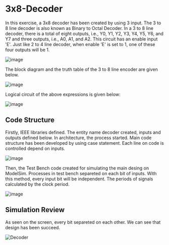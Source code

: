 # 3x8-Decoder

In this exercise, a 3x8 decoder has been created by using 3 input. The 3 to 8 line decoder is also known as Binary to Octal Decoder. In a 3 to 8 line decoder, there is a total of eight outputs, i.e., Y0, Y1, Y2, Y3, Y4, Y5, Y6, and Y7 and three outputs, i.e., A0, A1, and A2. This circuit has an enable input 'E'. Just like 2 to 4 line decoder, when enable 'E' is set to 1, one of these four outputs will be 1. 

![image](https://user-images.githubusercontent.com/79998692/210319232-63eaee89-bff3-48f9-b048-db136d6f4d3a.png)

The block diagram and the truth table of the 3 to 8 line encoder are given below.

![image](https://user-images.githubusercontent.com/79998692/210319255-65c5e6c4-c812-40fa-83c7-e71b056ece71.png)

Logical circuit of the above expressions is given below:

![image](https://user-images.githubusercontent.com/79998692/210319435-037e7f19-f175-46d1-8df4-9afba2d6f0a8.png)

## Code Structure 

Firstly, IEEE libraries defined. The entity name decoder created, inputs and outputs defined below. In architecture, the process started. Main code structure has been developed by using case statement. Each line on code is controlled depend on inputs.

![image](https://user-images.githubusercontent.com/79998692/210320957-d9cfe7e3-37cf-4609-90b6-fdfbc5397924.png)

Then, the Test Bench code created for simulating the main desing on ModelSim. Processes in test bench separeted on each bit of inputs. With this method, every input bit will be independent. The periods of signals calculated by the clock period. 

![image](https://user-images.githubusercontent.com/79998692/210321610-efa29412-a69c-4ef4-ab61-607791c7e745.png)

## Simulation Review

As seen on the screen, every bit separeted on each other. We can see that design has been succeed.

![Decoder](https://user-images.githubusercontent.com/79998692/210322101-41c1a254-54a7-42e5-86b6-ee2d0d7afc19.JPG)
